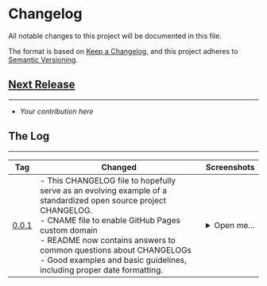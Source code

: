 # Changelog

All notable changes to this project will be documented in this file.

The format is based on [Keep a Changelog](https://keepachangelog.com/en/1.0.0/),
and this project adheres to [Semantic Versioning](https://semver.org/spec/v2.0.0.html).

## [Next Release](https://github.com/caveman280/sample-flutter-mobileci/compare/master..0.0.1)
---
<!-- NEXT RELEASE START: Don't remove me! -->
- _Your contribution here_ 
<!-- NEXT RELEASE END: Don't remove me! -->
## The Log
---
| Tag | Changed | Screenshots |
|--|--|--|
| [0.0.1] |- This CHANGELOG file to hopefully serve as an evolving example of a standardized open source project CHANGELOG.<br>- CNAME file to enable GitHub Pages custom domain<br>- README now contains answers to common questions about CHANGELOGs<br>- Good examples and basic guidelines, including proper date formatting.| <details><summary>Open me...</summary>![Screenshot 0](https://github.com/caveman280/sample-flutter-mobileci/blob/0.0.1/screenshots/0.png?raw=true) ![Screenshot 1](https://github.com/caveman280/sample-flutter-mobileci/blob/0.0.1/screenshots/1.png?raw=true)</details>|

[0.0.1]: https://github.com/caveman280/sample-flutter-mobileci/releases/tag/v0.0.1
